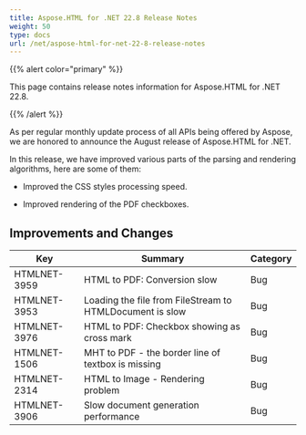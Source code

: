 ```yaml
---
title: Aspose.HTML for .NET 22.8 Release Notes
weight: 50
type: docs
url: /net/aspose-html-for-net-22-8-release-notes
---
```

  {{% alert color="primary" %}} 

This page contains release notes information for Aspose.HTML for .NET 22.8.

{{% /alert %}} 

As per regular monthly update process of all APIs being offered by Aspose, we are honored to announce the August release of Aspose.HTML for .NET.

In this release, we have improved various parts of the parsing and rendering algorithms, here are some of them:

* Improved the CSS styles processing speed.

* Improved rendering of the PDF checkboxes.



## **Improvements and Changes**

| **Key**      | **Summary**                                                                | **Category** |
| ------------ | -------------------------------------------------------------------------- | ------------ |
| HTMLNET-3959 | HTML to PDF: Conversion slow            | Bug          |
| HTMLNET-3953 | Loading the file from FileStream to HTMLDocument is slow| Bug          |
| HTMLNET-3976 | HTML to PDF: Checkbox showing as cross mark | Bug          |
| HTMLNET-1506 | MHT to PDF - the border line of textbox is missing | Bug          |
| HTMLNET-2314 | HTML to Image - Rendering problem | Bug          |
| HTMLNET-3906 | Slow document generation performance | Bug          |



